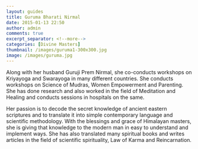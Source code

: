 ```yaml
---
layout: guides
title: Guruma Bharati Nirmal
date: 2015-01-13 22:50
author: admin
comments: true
excerpt_separator: <!--more-->
categories: [Divine Masters]
thumbnail: /images/guruma1-300x300.jpg
image: /images/guruma.jpg
---
```

<p>Along with her husband Guruji Prem Nirmal, she co-conducts workshops on Kriyayoga and Swarayoga in many different countries. She conducts workshops on Science of Mudras, Women Empowerment and Parenting. <!--more-->She has done research and also worked in the field of Meditation and Healing and conducts sessions in hospitals on the same.</p>
<p>Her passion is to decode the secret knowledge of ancient eastern scriptures and to translate it into simple contemporary language and scientific methodology. With the blessings and grace of Himalayan masters, she is giving that knowledge to the modern man in easy to understand and implement ways. She has also translated many spiritual books and writes articles in the field of scientific spirituality, Law of Karma and Reincarnation.</p>